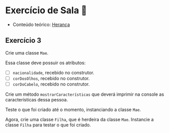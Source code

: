 # Exercício de Sala 🏫  

- Conteúdo teórico: 
[Herança](../../../6.%20Introdu%C3%A7%C3%A3o%20%C3%A0%20Orienta%C3%A7%C3%A3o%20a%20Objeto%20II/6.1%20-%20Heran%C3%A7a.md)

## Exercício 3

Crie uma classe `Mae`.

Essa classe deve possuir os atributos:
- [ ] `nacionalidade`, recebido no construtor.
- [ ] `corDosOlhos`, recebido no construtor.
- [ ] `corDoCabelo`, recebido no construtor.

Crie um método `mostrarCaracterísticas` que deverá imprimir na console as características dessa pessoa.

Teste o que foi criado até o momento, instanciando a classe `Mae`.

Agora, crie uma classe `Filha`, que é herdeira da classe `Mae`.
Instancie a classe `Filha` para testar o que foi criado.
